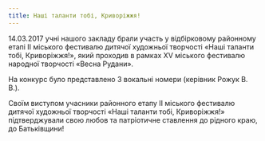 ```yaml
---
title: Наші таланти тобі, Криворіжжя!
---
```


14.03.2017 учні нашого закладу брали участь у відбірковому районному етапі ІІ міського фестивалю дитячої художньої творчості «Наші таланти тобі, Криворіжжя!», який проходив в рамках ХV міського фестивалю народної творчості «Весна Рудани».

На конкурс було представлено 3 вокальні номери (керівник Рожук В. В.).

Своїм виступом учасники районного етапу ІІ міського фестивалю дитячої художньої творчості «Наші таланти тобі, Криворіжжя!» підтверджували свою любов та патріотичне ставлення до рідного краю, до Батьківщини!

<slideshow id="_/72157678150144863" />
